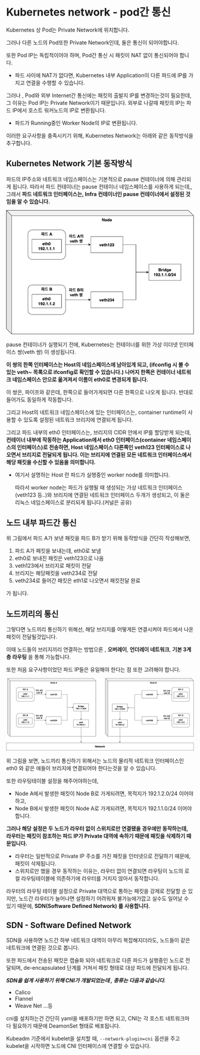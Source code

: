 # Kubernetes network - pod간 통신
Kubernetes 상 Pod는 Private Network에 위치합니다.

그러나 다른 노드의 Pod또한 Private Network인데, 둘은 통신이 되어야합니다.

또한 Pod IP는 독립적이어야 하며, Pod간 통신 시 패킷이 NAT 없이 통신되어야 합니다.
- 파드 사이에 NAT가 없다면, Kubernetes 내부 Application이 다른 파드에 IP를 가지고 연결을 수행할 수 있습니다.

그러나 , Pod와 외부 Internet간 통신에는 패킷의 출발지 IP를 변경하는것이 필요한데, 그 이유는 Pod IP는 Private Network이기 때문입니다. 외부로 나갈때 패킷의 IP는 파드 IP에서 호스트 워커노드의 IP로 변환됩니다.
- 파드가 Running중인 Worker Node의 IP로 변환됩니다.

이러한 요구사항을 충족시키기 위해, Kubernetes Network는 아래와 같은 동작방식을 추구합니다.

## Kubernetes Network 기본 동작방식
파드의 IP주소와 네트워크 네임스페이스는 기본적으로 pause 컨테이너에 의해 관리되게 됩니다. 따라서 파드 컨테이너는 pause 컨테이너 네임스페이스를 사용하게 되는데,, 그래서 **파드 네트워크 인터페이스는, Infra 컨테이너인 pause 컨테이너에서 설정된 것임을 알 수 있습니다.**

![Kubernetes Network](../Images/kubernetes_network.png)


pause 컨테이너가 실행되기 전에, Kubernetes는 컨테이너를 위한 가상 이더넷 인터페이스 쌍(veth 쌍) 이 생성됩니다.

**이 쌍의 한쪽 인터페이스는 Host의 네임스페이스에 남아있게 되고, (ifconfig 시 볼 수 있는 veth~ 목록으로 ifconfig로 확인할 수 있습니다.) 나머지 한쪽은 컨테이너 네트워크 네임스페이스 안으로 옮겨져서 이름이 eth0로 변경되게 됩니다.**

이 쌍은, 파이프와 같은데, 한쪽으로 들어가게되면 다른 한쪽으로 나오게 됩니다. 반대로 들어가도 동일하게 작동합니다.

그리고 Host의 네트워크 네임스페이스에 있는 인터페이스는, container runtime이 사용할 수 있도록 설정된 네트워크 브리지에 연결되게 됩니다.

그리고 파드 내부의 eth0 인터페이스는, 브리지의 CIDR 안에서 IP를 할당받게 되는데, **컨테이너 내부에 작동하는 Application에서 eth0 인터페이스(container 네임스페이스의 인터페이스)로 전송하면, Host 네임스페이스 다른쪽인 veth123 인터페이스로 나오면서 브리지로 전달되게 됩니다. 이는 브리지에 연결된 모든 네트워크 인터페이스에서 해당 패킷을 수신할 수 있음을 의미합니다.**

- 여기서 설명하는 Host 란 파드가 실행중인 worker node를 의미합니다.

  따라서 worker node는 파드가 실행될 때 생성되는 가상 네트워크 인터페이스(veth123 등..)와 브리지에 연결된 네트워크 인터페이스 두개가 생성되고, 이 둘은 리눅스 네임스페이스로 분리되게 됩니다.(커널은 공유)

## 노드 내부 파드간 통신
위 그림에서 파드 A가 보낸 패킷을 파드 B가 받기 위해 동작방식을 간단히 작성해보면,

1. 파드 A가 패킷을 보내는데, eth0로 보냄
2. eth0로 보내진 패킷은 veth123으로 나옴
3. veth123에서 브리지로 패킷이 전달
4. 브리지는 해당패킷을 veth234로 전달
5. veth234로 들어간 패킷은 eth1로 나오면서 패킷전달 완료

가 됩니다.

## 노드끼리의 통신
그렇다면 노드끼리 통신하기 위해선, 해당 브리지를 어떻게든 연결시켜야 파드에서 나온 패킷이 전달될것입니다.

이때 노드들의 브리지끼리 연결하는 방법으론 , **오버레이**, **언더레이 네트워크**, **기본 3계층 라우팅** 을 통해 가능합니다.

또한 처음 요구사항이었던 파드 IP들은 유일해야 한다는 점 또한 고려해야 합니다.

![node간 통신](../Images/node간_통신.png)

위 그림을 보면, 노드끼리 통신하기 위해서는 노드의 물리적 네트워크 인터페이스인 eth0 와 같은 애들이 브리지에 연결되어야 한다는것을 알 수 있습니다.

또한 라우팅테이블 설정을 해주어야하는데,
- Node A에서 발생한 패킷이 Node B로 가게되려면, 목적지가 192.1.2.0/24 이어야 하고, 
- Node B에서 발생한 패킷이 Node A로 가게되려면, 목적지가 192.1.1.0/24 이어야 합니다.

**그러나 해당 설정은 두 노드가 라우터 없이 스위치로만 연결됐을 경우에만 동작하는데, 라우터는 패킷이 참조하는 파드 IP가 Private 대역에 속하기 때문에 패킷을 삭제하기 때문입니다.**
- 라우터는 일반적으로 Private IP 주소를 가진 패킷을 인터넷으로 전달하기 때문에, 패킷이 삭제됩니다.
- 스위치로만 했을 경우 동작하는 이유는, 라우터 없이 연결되면 라우팅이 노드의 로컬 라우팅테이블에 의존하기에 라우터를 거치지 않아서 동작합니다.

라우터의 라우팅 테이블 설정으로 Private 대역으로 통하는 패킷을 강제로 전달할 순 있지만, 노드간 라우터가 늘어나면 설정하기 어려워져 불가능에가깝고 실수도 일어날 수 있기 때문에, **SDN(Software Defined Network) 를 사용합니다.**

## SDN - Software Defined Network
SDN을 사용하면 노드간 하부 네트워크 대역이 아무리 복잡해지더라도, 노드들이 같은 네트워크에 연결된 것으로 봅니다.

또한 파드에서 전송된 패킷은 캡슐화 되어 네트워크로 다른 파드가 실행중인 노드로 전달되며, de-encapsulated 단계를 거쳐서 패킷 형태로 대상 파드에 전달되게 됩니다.

***SDN을 쉽게 사용하기 위해 CNI가 개발되었는데 , 종류는 다음과 같습니다.***
- Calico
- Flannel
- Weave Net
...등

cni를 설치하는건 간단히 yaml을 배포하기만 하면 되고, CNI는 각 호스트 네트워크마다 필요하기 때문에 DeamonSet 형태로 배포됩니다.

Kubeadm 기준에서 kubelet을 설치할 때, ```--network-plugin=cni``` 옵션을 주고 kubelet을 시작하면 노드에 CNI 인터페이스에 연결할 수 있습니다.